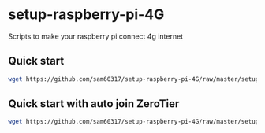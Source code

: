 # setup-raspberry-pi-4G
Scripts to make your raspberry pi connect 4g internet

## Quick start
```bash
wget https://github.com/sam60317/setup-raspberry-pi-4G/raw/master/setup4g.sh && sudo sh setup4g.sh
```
## Quick start with auto join ZeroTier
```bash
wget https://github.com/sam60317/setup-raspberry-pi-4G/raw/master/setup4g.sh && sudo sh setup4g.sh "your zerotier network ID"
```
